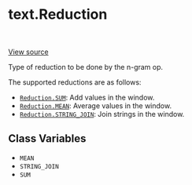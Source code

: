 <div itemscope itemtype="http://developers.google.com/ReferenceObject">
<meta itemprop="name" content="text.Reduction" />
<meta itemprop="path" content="Stable" />
<meta itemprop="property" content="MEAN"/>
<meta itemprop="property" content="STRING_JOIN"/>
<meta itemprop="property" content="SUM"/>
</div>

# text.Reduction

<!-- Insert buttons and diff -->

<table class="tfo-notebook-buttons tfo-api" align="left">
</table>

<a target="_blank" href="https://github.com/tensorflow/text/tree/master/tensorflow_text/python/ops/ngrams_op.py">View source</a>



Type of reduction to be done by the n-gram op.

<!-- Placeholder for "Used in" -->

The supported reductions are as follows:

* <a href="../text/Reduction.md#SUM"><code>Reduction.SUM</code></a>: Add values in the window.
* <a href="../text/Reduction.md#MEAN"><code>Reduction.MEAN</code></a>: Average values in the window.
* <a href="../text/Reduction.md#STRING_JOIN"><code>Reduction.STRING_JOIN</code></a>: Join strings in the window.

## Class Variables

* `MEAN` <a id="MEAN"></a>
* `STRING_JOIN` <a id="STRING_JOIN"></a>
* `SUM` <a id="SUM"></a>
